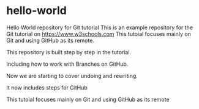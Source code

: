 # hello-world
Hello World repository for Git tutorial
This is an example repository for the Git tutorial on https://www.w3schools.com
This tutoial focuses mainly on Git and using GitHub as its remote.

This repository is built step by step in the tutorial.

Including how to work with Branches on GitHub.

Now we are starting to cover undoing and rewriting.


It now includes steps for GitHub

This tutoial focuses mainly on Git and using GitHub as its remote
